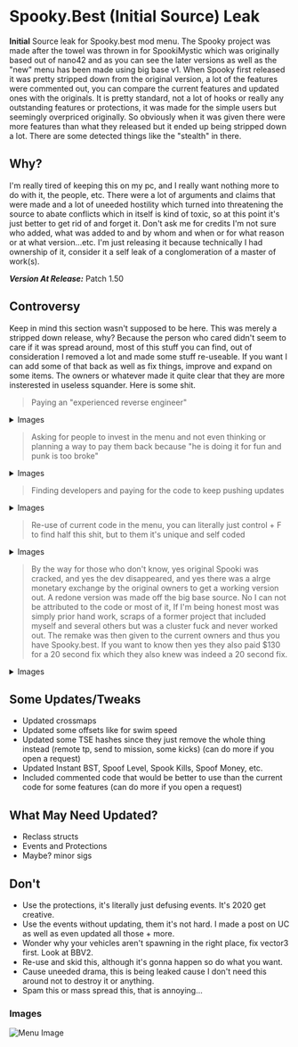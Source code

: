 # Spooky.Best (Initial Source) Leak
**Initial** Source leak for Spooky.best mod menu. The Spooky project was made after the towel was thrown in for SpookiMystic which was originally based out of nano42 and as you can see the later versions as well as the "new" menu has been made using big base v1. When Spooky first released it was pretty stripped down from the original version, a lot of the features were commented out, you can compare the current features and updated ones with the originals. It is pretty standard, not a lot of hooks or really any outstanding features or protections, it was made for the simple users but seemingly overpriced originally. So obviously when it was given there were more features than what they released but it ended up being stripped down a lot. There are some detected things like the "stealth" in there. 

## Why?
I'm really tired of keeping this on my pc, and I really want nothing more to do with it, the people, etc. There were a lot of arguments and claims that were made and a lot of uneeded hostility which turned into threatening the source to abate conflicts which in itself is kind of toxic, so at this point it's just better to get rid of and forget it. Don't ask me for credits I'm  not sure who added, what was added to and by whom and when or for what reason or at what version...etc. I'm just releasing it because technically I had ownership of it, consider it a self leak of a conglomeration of a master of work(s).

_**Version At Release:**_ Patch 1.50

## Controversy
Keep in mind this section wasn't supposed to be here. This was merely a stripped down release, why? Because the person who cared didn't seem to care if it was spread around, most of this stuff you can find, out of consideration I removed a lot and made some stuff re-useable. If you want I can add some of that back as well as fix things, improve and expand on some items. The owners or whatever made it quite clear that they are more insterested in useless squander. Here is some shit.

> Paying an "experienced reverse engineer"
<details> 
  <summary>Images </summary>
  
   ![The Price](https://cdn.discordapp.com/attachments/699232650359078952/732415616253952120/unknown.png)
   ![Repair Code](https://i.imgur.com/7kFpUs7.png)
   ![Paid](https://i.imgur.com/VypPFyg.png)
</details>

> Asking for people to invest in the menu and not even thinking or planning a way to pay them back because "he is doing it for fun and punk is too broke"
<details> 
  <summary>Images</summary>
  
   ![The Money](https://i.imgur.com/EkuQCVM.png)
</details>

> Finding developers and paying for the code to keep pushing updates
<details> 
  <summary>Images</summary>
  
   ![The Dev](https://i.imgur.com/JBZxzA7.png)
   ![Future](https://i.imgur.com/wIwhyUj.png)
</details>

> Re-use of current code in the menu, you can literally just control + F to find half this shit, but to them it's unique and self coded
<details> 
  <summary>Images</summary>
  
   ![Better](https://i.imgur.com/Lx3vL1P.png)
   ![The Protections](https://i.imgur.com/3d4r4D2.png)
</details>

> By the way for those who don't know, yes original Spooki was cracked, and yes the dev disappeared, and yes there was a alrge monetary exchange by the original owners to get a working version out. A redone version was made off the big base source. No I can not be attributed to the code or most of it, If I'm being honest most was simply prior hand work, scraps of a former project that included myself and several others but was a cluster fuck and never worked out. The remake was then given to the current owners and thus you have Spooky.best. If you want to know then yes they also paid $130 for a 20 second fix which they also knew was indeed a 20 second fix. 
<details> 
  <summary>Images</summary>
  
   ![Originally](https://i.imgur.com/7lq4gsN.png)
</details>

## Some Updates/Tweaks
* Updated crossmaps
* Updated some offsets like for swim speed
* Updated some TSE hashes since they just remove the whole thing instead (remote tp, send to mission, some kicks) (can do more if you open a request)
* Updated Instant BST, Spoof Level, Spook Kills, Spoof Money, etc.
* Included commented code that would be better to use than the current code for some features (can do more if you open a request)

## What May Need Updated?
* Reclass structs
* Events and Protections
* Maybe? minor sigs

## Don't
* Use the protections, it's literally just defusing events. It's 2020 get creative.
* Use the events without updating, them it's not hard. I made a post on UC as well as even updated all those + more.
* Wonder why your vehicles aren't spawning in the right place, fix vector3 first. Look at BBV2.
* Re-use and skid this, although it's gonna happen so do what you want.
* Cause uneeded drama, this is being leaked cause I don't need this around not to destroy it or anything.
* Spam this or mass spread this, that is annoying...

### Images
![Menu Image](https://media.karousell.com/media/photos/products/2020/7/17/gta_5_spooky_mod_menu_1595000054_187b148d_progressive.jpg)
